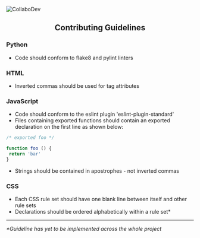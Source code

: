 ![CollaboDev](https://imgur.com/Vj1C4fO.png)
<h2 align=center>Contributing Guidelines</h2>

### Python
 - Code should conform to flake8 and pylint linters 
### HTML
 - Inverted commas should be used for tag attributes
### JavaScript
 - Code should conform to the eslint plugin 'eslint-plugin-standard'
 - Files containing exported functions should contain an exported declaration on the first line as shown below:

```javascript
/* exported foo */

function foo () {
 return 'bar'
}
```
 - Strings should be contained in apostrophes - not inverted commas

### CSS
 - Each CSS rule set should have one blank line between itself and other rule sets
 - Declarations should be ordered alphabetically within a rule set*

---

*\*Guideline has yet to be implemented across the whole project*
